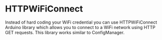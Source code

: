 # HTTPWiFiConnect
Instead of hard coding your WiFi credential you can use HTTPWiFiConnect Arduino library which allows you to connect to a WiFi network using HTTP GET requests. This library works similar to ConfigManager.
